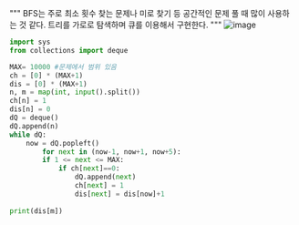 """
BFS는 주로 최소 횟수 찾는 문제나 미로 찾기 등 공간적인 문제 풀 때 많이 사용하는 것 같다.
트리를 가로로 탐색하며 큐를 이용해서 구현한다.
"""
![image](https://user-images.githubusercontent.com/73813367/119059616-a32d6580-ba0b-11eb-8c11-0aceac73060f.png)




```python
import sys
from collections import deque

MAX= 10000 #문제에서 범위 있음
ch = [0] * (MAX+1)
dis = [0] * (MAX+1)
n, m = map(int, input().split())
ch[n] = 1
dis[n] = 0
dQ = deque()
dQ.append(n)
while dQ:
    now = dQ.popleft()
        for next in (now-1, now+1, now+5):
        if 1 <= next <= MAX:
            if ch[next]==0:
                dQ.append(next)
                ch[next] = 1
                dis[next] = dis[now]+1
                
print(dis[m])
```
